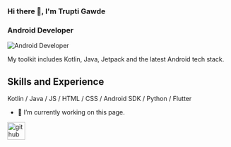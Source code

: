 ### Hi there 👋, I'm Trupti Gawde
### Android Developer
![Android Developer](https://media.licdn.com/dms/image/D4D16AQHof5qDIYHy_Q/profile-displaybackgroundimage-shrink_350_1400/0/1697125623221?e=1710374400&v=beta&t=aZo-mrq_QpGIgU5xf631zoKgNOcLbhIaxl7Xy8MtzG8)

My toolkit includes Kotlin, Java, Jetpack and the latest Android tech stack.

## Skills and Experience
 Kotlin / Java / JS / HTML / CSS / Android SDK / Python / Flutter

- 🔭 I’m currently working on this page. 


[<img src='https://cdn.jsdelivr.net/npm/simple-icons@3.0.1/icons/github.svg' alt='github' height='40'>](https://github.com/truptig12)  
